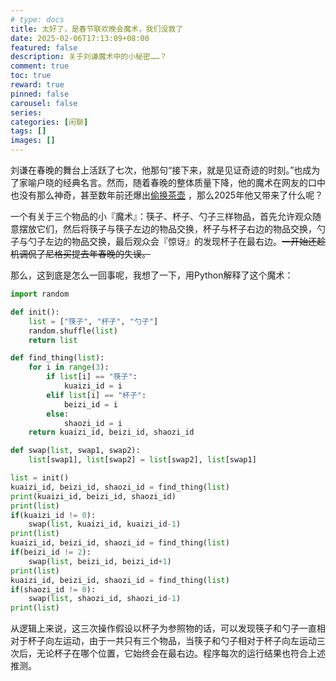 ```yaml
---
# type: docs 
title: 太好了，是春节联欢晚会魔术，我们没救了
date: 2025-02-06T17:13:09+08:00
featured: false
description: 关于刘谦魔术中的小秘密……？
comment: true
toc: true
reward: true
pinned: false
carousel: false
series:
categories: [闲聊]
tags: []
images: []
---
```


刘谦在春晚的舞台上活跃了七次，他那句“接下来，就是见证奇迹的时刻。”也成为了家喻户晓的经典名言。然而，随着春晚的整体质量下降，他的魔术在网友的口中也没有那么神奇，甚至数年前还爆出[偷换茶壶](https://hk.on.cc/hk/bkn/cnt/cnnews/20190205/bkn-20190205144225423-0205_00952_001.html) ，那么2025年他又带来了什么呢？

一个有关于三个物品的小『魔术』：筷子、杯子、勺子三样物品，首先允许观众随意摆放它们，然后将筷子与筷子左边的物品交换，杯子与杯子右边的物品交换，勺子与勺子左边的物品交换，最后观众会『惊讶』的发现杯子在最右边。~~一开始还趁机调侃了尼格买提去年春晚的失误。~~

那么，这到底是怎么一回事呢，我想了一下，用Python解释了这个魔术：

```Python
import random

def init():
    list = ["筷子", "杯子", "勺子"]
    random.shuffle(list)
    return list

def find_thing(list):
    for i in range(3):
        if list[i] == "筷子":
            kuaizi_id = i
        elif list[i] == "杯子":
            beizi_id = i
        else:
            shaozi_id = i
    return kuaizi_id, beizi_id, shaozi_id

def swap(list, swap1, swap2):
    list[swap1], list[swap2] = list[swap2], list[swap1]

list = init()
kuaizi_id, beizi_id, shaozi_id = find_thing(list)
print(kuaizi_id, beizi_id, shaozi_id)
print(list)
if(kuaizi_id != 0):
    swap(list, kuaizi_id, kuaizi_id-1)
print(list)
kuaizi_id, beizi_id, shaozi_id = find_thing(list)
if(beizi_id != 2):
    swap(list, beizi_id, beizi_id+1)
print(list)
kuaizi_id, beizi_id, shaozi_id = find_thing(list)
if(shaozi_id != 0):
    swap(list, shaozi_id, shaozi_id-1)
print(list)
```

从逻辑上来说，这三次操作假设以杯子为参照物的话，可以发现筷子和勺子一直相对于杯子向左运动，由于一共只有三个物品，当筷子和勺子相对于杯子向左运动三次后，无论杯子在哪个位置，它始终会在最右边。程序每次的运行结果也符合上述推测。

